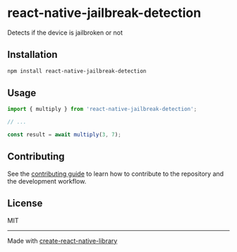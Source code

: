 # react-native-jailbreak-detection

Detects if the device is jailbroken or not

## Installation

```sh
npm install react-native-jailbreak-detection
```

## Usage

```js
import { multiply } from 'react-native-jailbreak-detection';

// ...

const result = await multiply(3, 7);
```

## Contributing

See the [contributing guide](CONTRIBUTING.md) to learn how to contribute to the repository and the development workflow.

## License

MIT

---

Made with [create-react-native-library](https://github.com/callstack/react-native-builder-bob)
